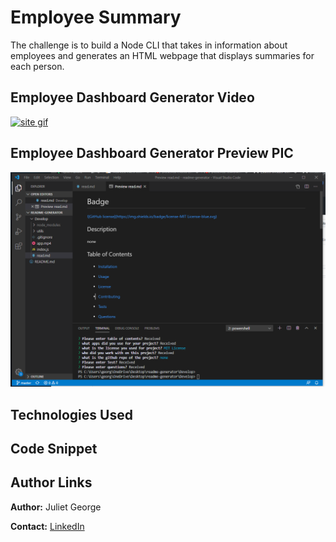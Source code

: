 # Employee Summary

The challenge is to build a Node CLI that takes in information about employees and generates an HTML webpage that displays summaries for each person. 

## Employee Dashboard Generator Video

[![site gif]({https://github.com/Jules-Boogie/readme-generator/blob/master/Develop/Capture.PNG})]({https://github.com/Jules-Boogie/readme-generator/blob/master/Develop/bandicam%202020-04-11%2017-14-26-539.mp4} "Readme")




## Employee Dashboard Generator Preview PIC

![Site Photo](https://github.com/Jules-Boogie/readme-generator/blob/master/Develop/Capture.PNG)






## Technologies Used




## Code Snippet



## Author Links

**Author:**
Juliet George

**Contact:**
[LinkedIn](https://www.linkedin.com/in/juliet-george-864950b8/)
